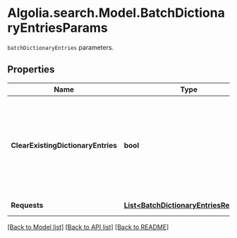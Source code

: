 # Algolia.search.Model.BatchDictionaryEntriesParams
`batchDictionaryEntries` parameters. 

## Properties

Name | Type | Description | Notes
------------ | ------------- | ------------- | -------------
**ClearExistingDictionaryEntries** | **bool** | Incidates whether to replace all custom entries in the dictionary with the ones sent with this request. | [optional] [default to false]
**Requests** | [**List&lt;BatchDictionaryEntriesRequest&gt;**](BatchDictionaryEntriesRequest.md) | Operations to batch. | 

[[Back to Model list]](../README.md#documentation-for-models) [[Back to API list]](../README.md#documentation-for-api-endpoints) [[Back to README]](../README.md)

